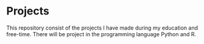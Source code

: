 # Projects
This repository consist of the projects I have made during my education and free-time. There will be project in the programming language Python and R.
